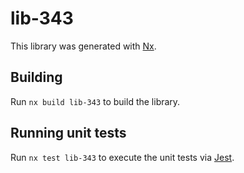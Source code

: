 # lib-343

This library was generated with [Nx](https://nx.dev).

## Building

Run `nx build lib-343` to build the library.

## Running unit tests

Run `nx test lib-343` to execute the unit tests via [Jest](https://jestjs.io).
